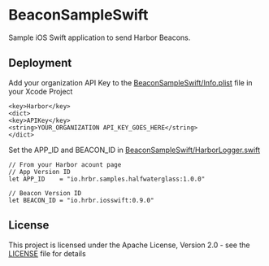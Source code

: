 # BeaconSampleSwift
Sample iOS Swift application to send Harbor Beacons.

## Deployment

Add your organization API Key to the  [BeaconSampleSwift/Info.plist](BeaconSampleSwift/Info.plist) file in your Xcode Project

```
<key>Harbor</key>
<dict>
<key>APIKey</key>
<string>YOUR_ORGANIZATION API_KEY_GOES_HERE</string>
</dict>
```

Set the APP_ID and BEACON_ID in [BeaconSampleSwift/HarborLogger.swift](BeaconSampleSwift/HarborLogger.swift)

```
// From your Harbor acount page
// App Version ID
let APP_ID    = "io.hrbr.samples.halfwaterglass:1.0.0"

// Beacon Version ID
let BEACON_ID = "io.hrbr.iosswift:0.9.0"
```

## License

This project is licensed under the Apache License, Version 2.0 - see the [LICENSE](LICENSE) file for details
